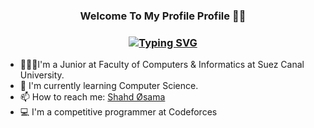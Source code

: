 <h3 align="center">
  Welcome To My Profile Profile 👋✨
</h3> 
 <h3 align ="center" > <a href="https://git.io/typing-svg"><img src="https://readme-typing-svg.demolab.com?font=Fira+Code&pause=1000&color=D1B1F7&random=false&width=435&lines=+I'm+Shahd+Osama+;I'm+A+CS+Student+;And++Backend+Developer" alt="Typing SVG" /></a>
 </h3>
 <p>
   <ul>
  <li>👩🏽‍💻I'm a Junior at Faculty of Computers & Informatics at Suez Canal University.</li>
   <li>🌱 I'm currently learning Computer Science.</li>
   <li>📫 How to reach me:  <a href="shahd.osama161@gmail.com">Shahd Øsama </a> </li>
  <li>💻 I'm a competitive programmer at Codeforces</li>
 </ul>
 </p>
  
<!--

**shahd-osama/shahd-osama** is a ✨ _special_ ✨ repository because its `README.md` (this file) appears on your GitHub profile.

Here are some ideas to get you started:

- 🔭 I’m currently working on ...
- 🌱 I’m currently learning ...
- 👯 I’m looking to collaborate on ...
- 🤔 I’m looking for help with ...
- 💬 Ask me about ...
- 📫 How to reach me: ...
- 😄 Pronouns: ...
- ⚡ Fun fact: ...
-->
